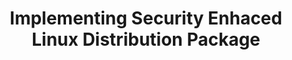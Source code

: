 ---
title: Implementing Security Enhaced Linux Distribution Package
start-date: 2000-03-01
end-date: 2000-12-31
progress: Finish
host: SIGn Co. 
division: 사업체과제
---